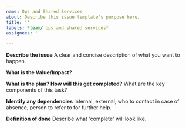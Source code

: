 ```yaml
---
name: Ops and Shared Services
about: Describe this issue template's purpose here.
title: ''
labels: *team/ ops and shared services*
assignees: ''

---
```


**Describe the issue**
A clear and concise description of what you want to happen.

**What is the Value/Impact?**

**What is the plan? How will this get completed?**
What are the key components of this task?

**Identify any dependencies**
Internal, external, who to contact in case of absence, person to refer to for further help.

**Definition of done**
Describe what 'complete' will look like.
